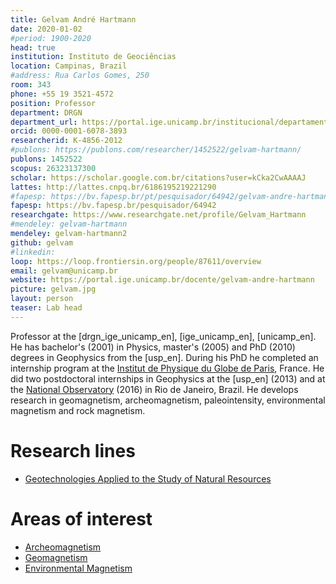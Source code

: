 ```yaml
---
title: Gelvam André Hartmann
date: 2020-01-02
#period: 1900-2020
head: true
institution: Instituto de Geociências
location: Campinas, Brazil
#address: Rua Carlos Gomes, 250
room: 343
phone: +55 19 3521-4572
position: Professor
department: DRGN
department_url: https://portal.ige.unicamp.br/institucional/departamentos/dgrn
orcid: 0000-0001-6078-3893
researcherid: K-4856-2012
#publons: https://publons.com/researcher/1452522/gelvam-hartmann/
publons: 1452522
scopus: 26323137300
scholar: https://scholar.google.com.br/citations?user=kCka2CwAAAAJ
lattes: http://lattes.cnpq.br/6186195219221290
#fapesp: https://bv.fapesp.br/pt/pesquisador/64942/gelvam-andre-hartmann/
fapesp: https://bv.fapesp.br/pesquisador/64942
researchgate: https://www.researchgate.net/profile/Gelvam_Hartmann
#mendeley: gelvam-hartmann
mendeley: gelvam-hartmann2
github: gelvam
#linkedin:
loop: https://loop.frontiersin.org/people/87611/overview
email: gelvam@unicamp.br
website: https://portal.ige.unicamp.br/docente/gelvam-andre-hartmann
picture: gelvam.jpg
layout: person
teaser: Lab head
---
```


Professor at the [drgn_ige_unicamp_en], [ige_unicamp_en], [unicamp_en].
He has bachelor's (2001) in Physics, master's (2005) and PhD (2010) degrees
in Geophysics from the [usp_en].
During his PhD he completed an internship program at the
[Institut de Physique du Globe de Paris](http://www.ipgp.fr/fr), France.
He did two postdoctoral internships in Geophysics at the [usp_en] (2013) and at
the [National Observatory](www.on.br) (2016) in Rio de Janeiro, Brazil.
He develops research in geomagnetism, archeomagnetism, paleointensity,
environmental magnetism and rock magnetism.

<!--
   -Professor doutor no [drgn_ige_unicamp] do [ige_unicamp], [unicamp].
   -Possui graduação em Física (2001), mestrado (2005) e doutorado (2010) em
   -Geofísica pela [usp], com estágio sanduíche durante o doutorado no
   -[Institut de Physique du Globe de Paris](http://www.ipgp.fr/fr).
   -Efetuou dois estágios de pós-doutorado em Geofísica na [usp] (2013) e no
   -[Observatório Nacional](www.on.br) (2016) no Rio de Janeiro, Brasil.
   -Desenvolve pesquisas em geomagnetismo, arqueomagnetismo, paleointensidade,
   -magnetismo ambiental e magnetismo de rochas.
   -->

# Research lines

<!--* [Geotecnologias aplicadas ao estudo dos recursos naturais](https://portal.ige.unicamp.br/linha-de-pesquisa/geotecnologias-aplicadas-ao-estudo-dos-recursos-naturais)-->

* [Geotechnologies Applied to the Study of Natural Resources](https://portal.ige.unicamp.br/en/linha-de-pesquisa/geotechnologies-applied-study-natural-resources)


# Areas of interest

<!--
   -* [Arqueomagnetismo](https://portal.ige.unicamp.br/areas-de-interesse/arqueomagnetismo)
   -* [Geomagnetismo](https://portal.ige.unicamp.br/areas-de-interesse/geomagnetismo)
   -* [Magnetismo Ambiental](https://portal.ige.unicamp.br/areas-de-interesse/magnetismo-ambiental)
   -->

* [Archeomagnetism](https://portal.ige.unicamp.br/en/areas-interest/archeomagnetism)
* [Geomagnetism](https://portal.ige.unicamp.br/en/areas-interest/geomagnetism)
* [Environmental Magnetism](https://portal.ige.unicamp.br/en/areas-interest/environmental-magnetism)

